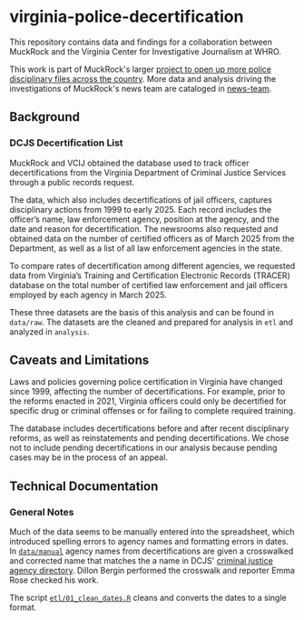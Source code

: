 # virginia-police-decertification

This repository contains data and findings for a collaboration between MuckRock and the Virginia Center for Investigative Journalism at WHRO. 

This work is part of MuckRock's larger [project to open up more police disciplinary files across the country](https://www.muckrock.com/project/brady-lists-and-police-disciplinary-files-1177/).  More data and analysis driving the investigations of MuckRock's news team are cataloged in [news-team](https://github.com/MuckRock/news-team).


## Background

### DCJS Decertification List 

MuckRock and VCIJ obtained the database used to track officer decertifications from the Virginia Department of Criminal Justice Services through a public records request.

The data, which also includes decertifications of jail officers, captures disciplinary actions from 1999 to early 2025. Each record includes the officer’s name, law enforcement agency, position at the agency, and the date and reason for decertification. The newsrooms also requested and obtained data on the number of certified officers as of March 2025 from the Department, as well as a list of all law enforcement agencies in the state. 

To compare rates of decertification among different agencies, we requested data from Virginia’s Training and Certification Electronic Records (TRACER) database on the total number of certified law enforcement and jail officers employed by each agency in March 2025.

These three datasets are the basis of this analysis and can be found in `data/raw`. The datasets are the cleaned and prepared for analysis in `etl` and analyzed in `analysis`. 

## Caveats and Limitations

Laws and policies governing police certification in Virginia have changed since 1999, affecting the number of decertifications. For example, prior to the reforms enacted in 2021, Virginia officers could only be decertified for specific drug or criminal offenses or for failing to complete required training. 

The database includes decertifications before and after recent disciplinary reforms, as well as reinstatements and pending decertifications. We chose not to include pending decertifications in our analysis because pending cases may be in the process of an appeal. 

## Technical Documentation
### General Notes

Much of the data seems to be manually entered into the spreadsheet, which introduced spelling errors to agency names and formatting errors in dates. In [`data/manual`](data/manual) agency names from decertifications are given a crosswalked and corrected name that matches the a name in DCJS' [criminal justice agency directory](data/raw/Criminal_Justice_Agency_Directory.xlsx). Dillon Bergin performed the crosswalk and reporter Emma Rose checked his work. 

The script [`etl/01_clean_dates.R`](etl/01_clean_dates.R) cleans and converts the dates to a single format. 
